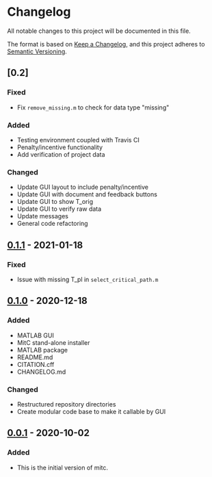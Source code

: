 # Changelog

All notable changes to this project will be documented in this file.

The format is based on [Keep a Changelog](https://keepachangelog.com/en/1.0.0/),
and this project adheres to [Semantic Versioning](https://semver.org/spec/v2.0.0.html).

## [0.2]

### Fixed
- Fix `remove_missing.m` to check for data type "missing"

### Added
- Testing environment coupled with Travis CI
- Penalty/incentive functionality
- Add verification of project data

### Changed
- Update GUI layout to include penalty/incentive
- Update GUI with document and feedback buttons
- Update GUI to show T_orig
- Update GUI to verify raw data
- Update messages
- General code refactoring

## [0.1.1] - 2021-01-18

### Fixed
- Issue with missing T_pl in `select_critical_path.m`

## [0.1.0] - 2020-12-18

### Added

- MATLAB GUI 
- MitC stand-alone installer 
- MATLAB package 
- README.md
- CITATION.cff
- CHANGELOG.md

### Changed
- Restructured repository directories
- Create modular code base to make it callable by GUI

## [0.0.1] - 2020-10-02

### Added

- This is the initial version of mitc.

[0.1.1]: https://github.com/mitigation-controller/mitc/releases/tag/0.1.1
[0.1.0]: https://github.com/mitigation-controller/mitc/releases/tag/0.1.0
[0.0.1]: https://github.com/mitigation-controller/mitc/releases/tag/0.0.1
